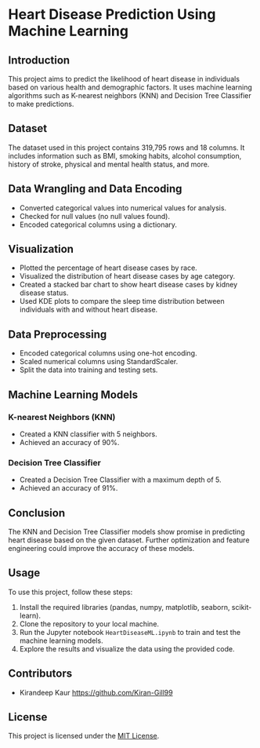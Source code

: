 # Heart Disease Prediction Using Machine Learning

## Introduction
This project aims to predict the likelihood of heart disease in individuals based on various health and demographic factors. It uses machine learning algorithms such as K-nearest neighbors (KNN) and Decision Tree Classifier to make predictions.

## Dataset
The dataset used in this project contains 319,795 rows and 18 columns. It includes information such as BMI, smoking habits, alcohol consumption, history of stroke, physical and mental health status, and more.

## Data Wrangling and Data Encoding
- Converted categorical values into numerical values for analysis.
- Checked for null values (no null values found).
- Encoded categorical columns using a dictionary.

## Visualization
- Plotted the percentage of heart disease cases by race.
- Visualized the distribution of heart disease cases by age category.
- Created a stacked bar chart to show heart disease cases by kidney disease status.
- Used KDE plots to compare the sleep time distribution between individuals with and without heart disease.

## Data Preprocessing
- Encoded categorical columns using one-hot encoding.
- Scaled numerical columns using StandardScaler.
- Split the data into training and testing sets.

## Machine Learning Models
### K-nearest Neighbors (KNN)
- Created a KNN classifier with 5 neighbors.
- Achieved an accuracy of 90%.

### Decision Tree Classifier
- Created a Decision Tree Classifier with a maximum depth of 5.
- Achieved an accuracy of 91%.

## Conclusion
The KNN and Decision Tree Classifier models show promise in predicting heart disease based on the given dataset. Further optimization and feature engineering could improve the accuracy of these models.

## Usage
To use this project, follow these steps:
1. Install the required libraries (pandas, numpy, matplotlib, seaborn, scikit-learn).
2. Clone the repository to your local machine.
3. Run the Jupyter notebook `HeartDiseaseML.ipynb` to train and test the machine learning models.
4. Explore the results and visualize the data using the provided code.

## Contributors
- Kirandeep Kaur https://github.com/Kiran-Gill99

## License
This project is licensed under the [MIT License](https://opensource.org/licenses/MIT).
